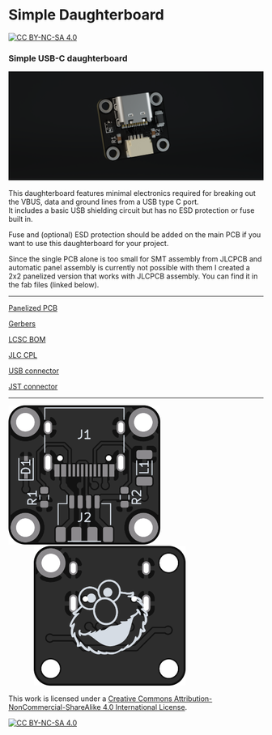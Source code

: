 # Simple Daughterboard

[![CC BY-NC-SA 4.0][cc-by-nc-sa-shield]][cc-by-nc-sa]

### Simple USB-C daughterboard

<img src="render.png" alt="drawing" width="800"/>

This daughterboard features minimal electronics required for breaking out the VBUS, data and ground lines from a USB type C port.  
It includes a basic USB shielding circuit but has no ESD protection or fuse built in.

Fuse and (optional) ESD protection should be added on the main PCB if you want to use this daughterboard for your project.

Since the single PCB alone is too small for SMT assembly from JLCPCB and automatic panel assembly is currently not possible with them I created a 2x2 panelized version that works with JLCPCB assembly. You can find it in the fab files (linked below).

---

[Panelized PCB](fab/sDB_panel.kicad_pcb)

[Gerbers](fab/gerbers.zip)

[LCSC BOM](fab/bom.csv)

[JLC CPL](fab/pos.csv)

[USB connector](https://lcsc.com/product-detail/USB-Type-C_Korean-Hroparts-Elec-TYPE-C-31-M-12_C165948.html)

[JST connector](https://www.digikey.com/product-detail/en/jst-sales-america-inc/SM04B-SRSS-TB-LF-SN/455-1804-1-ND/926875)

---

<img src="pcb_front.png" alt="drawing" width="300"/> <img src="pcb_back.png" alt="drawing" width="300" style="margin-left: 50px;">

This work is licensed under a
[Creative Commons Attribution-NonCommercial-ShareAlike 4.0 International License][cc-by-nc-sa].

[![CC BY-NC-SA 4.0][cc-by-nc-sa-image]][cc-by-nc-sa]

[cc-by-nc-sa]: http://creativecommons.org/licenses/by-nc-sa/4.0/
[cc-by-nc-sa-image]: https://licensebuttons.net/l/by-nc-sa/4.0/88x31.png
[cc-by-nc-sa-shield]: https://img.shields.io/badge/License-CC%20BY--NC--SA%204.0-lightgrey.svg
